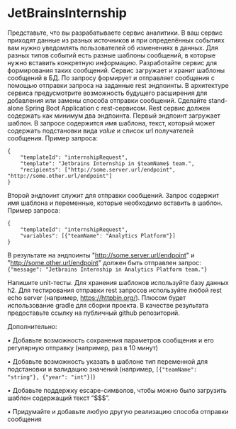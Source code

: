 # JetBrainsInternship
Представьте, что вы разрабатываете сервис аналитики. В ваш сервис приходят данные из разных источников и при определённых событиях вам нужно уведомлять пользователей об изменениях в данных. Для разных типов событий есть разные шаблоны сообщений, в которые нужно вставить конкретную информацию.
Разработайте сервис для формирования таких сообщений. Сервис загружает и хранит шаблоны сообщений в БД. По запросу формирует и отправляет сообщения с помощью отправки запроса на заданные rest эндпоинты. В архитектуре сервиса предусмотрите возможность будущего расширения для добавления или замены способа отправки сообщений.
Сделайте stand-alone Spring Boot Application с rest-сервисом. Rest сервис должен содержать как минимум два эндпоинта. 
Первый эндпоинт загружает шаблон. В запросе содержится имя шаблона, текст, который может содержать подстановки вида $value$ и список url получателей сообщения. Пример запроса:
```
{
	"templateId": "internshipRequest",
	"template": "Jetbrains Internship in $teamName$ team.",
	"recipients": ["http://some.server.url/endpoint", "http://some.other.url/endpoint"]
}
```
Второй эндпоинт служит для отправки сообщений. Запрос содержит имя шаблона и переменные, которые необходимо вставить в шаблон. Пример запроса:
```
{
	"templateId": "internshipRequest",
	"variables": [{"teamName": "Analytics Platform"}]
}
```
В результате на эндпоинты "http://some.server.url/endpoint" и "http://some.other.url/endpoint" должен быть отправлен запрос:
`{"message": "Jetbrains Internship in Analytics Platform team."}`

Напишите unit-тесты. 
Для хранения шаблонов используйте базу данных h2. 
Для тестирования отправки rest запросов используйте любой rest echo server (например, https://httpbin.org/). 
Плюсом будет использование gradle для сборки проекта.
В качестве результата предоставьте ссылку на публичный github репозиторий.

Дополнительно:

• Добавьте возможность сохранения параметров сообщения и его регулярную отправку (например, раз в 10 минут)

• Добавьте возможность указать в шаблоне тип переменной для подстановки и валидацию значений (например, `[{"teamName": "string"}, {"year": "int"}]`)

• Добавьте поддержку escape-символов, чтобы можно было загрузить шаблон содержащий текст “$$$”.

• Придумайте и добавьте любую другую реализацию способа отправки сообщения
